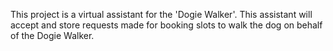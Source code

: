 This project is a virtual assistant for the 'Dogie Walker'. This assistant will accept and store requests made for booking slots to walk the dog on behalf of the Dogie Walker.
